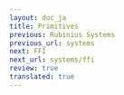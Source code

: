 ```yaml
---
layout: doc_ja
title: Primitives
previous: Rubinius Systems
previous_url: systems
next: FFI
next_url: systems/ffi
review: true
translated: true
---
```

